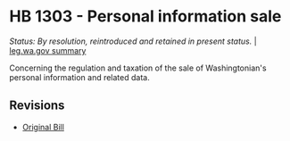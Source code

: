 # HB 1303 - Personal information sale
*Status: By resolution, reintroduced and retained in present status.* | [leg.wa.gov summary](https://app.leg.wa.gov/billsummary?BillNumber=1303&Year=2021)

Concerning the regulation and taxation of the sale of Washingtonian's personal information and related data.

## Revisions
* [Original Bill](1/)